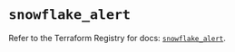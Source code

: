 # `snowflake_alert`

Refer to the Terraform Registry for docs: [`snowflake_alert`](https://registry.terraform.io/providers/snowflake-labs/snowflake/1.0.2/docs/resources/alert).
